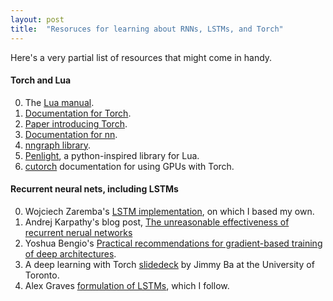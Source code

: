 ```yaml
---
layout: post
title:  "Resoruces for learning about RNNs, LSTMs, and Torch"
---
```


Here's a very partial list of resources that might come in handy.

#### Torch and Lua

0. The [Lua manual](http://www.lua.org/manual/5.3/contents.html#contents).
0. [Documentation for Torch](https://github.com/torch/torch7/tree/master/doc).
0. [Paper introducing Torch](http://cs.nyu.edu/~koray/files/2011_torch7_nipsw.pdf).
0. [Documentation for nn](https://github.com/torch/nn/blob/master/doc/overview.md).
0. [nngraph library](https://github.com/torch/nngraph).
0. [Penlight](http://stevedonovan.github.io/Penlight/api/manual/01-introduction.md.html), a python-inspired library for Lua.
0. [cutorch](https://github.com/torch/cutorch) documentation for using GPUs with Torch.

#### Recurrent neural nets, including LSTMs

0. Wojciech Zaremba's [LSTM implementation](https://github.com/wojzaremba/lstm), on which I based my own.
0. Andrej Karpathy's blog post,
[The unreasonable effectiveness of recurrent nerual networks](http://karpathy.github.io/2015/05/21/rnn-effectiveness/)
0. Yoshua Bengio's [Practical recommendations for gradient-based training of deep architectures](http://arxiv.org/pdf/1206.5533v2.pdf).
0. A deep learning with Torch [slidedeck](http://learning.cs.toronto.edu/wp-content/uploads/2015/02/torch_tutorial.pdf) by Jimmy Ba at the University of Toronto.
0. Alex Graves [formulation of LSTMs](http://arxiv.org/pdf/1308.0850v5.pdf), which I follow.
